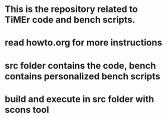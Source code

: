 
# This is the repository related to TiMEr code and bench scripts.
# read howto.org for more instructions
# src folder contains the code, bench contains personalized bench scripts
# build and execute in src folder with scons tool